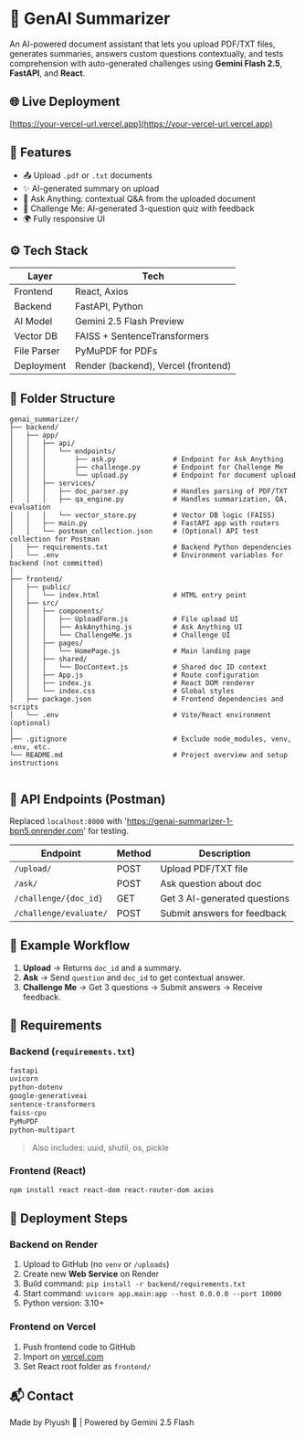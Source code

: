 # 📄 GenAI Summarizer

An AI-powered document assistant that lets you upload PDF/TXT files, generates summaries, answers custom questions contextually, and tests comprehension with auto-generated challenges using **Gemini Flash 2.5**, **FastAPI**, and **React**.

## 🌐 Live Deployment
[https://your-vercel-url.vercel.app](https://your-vercel-url.vercel.app)


## 🧠 Features
- 📤 Upload `.pdf` or `.txt` documents
- ✨ AI-generated summary on upload
- 💬 Ask Anything: contextual Q&A from the uploaded document
- 🧠 Challenge Me: AI-generated 3-question quiz with feedback
- 🌍 Fully responsive UI

## ⚙️ Tech Stack

| Layer      | Tech           |
|------------|----------------|
| Frontend   | React, Axios   |
| Backend    | FastAPI, Python |
| AI Model   | Gemini 2.5 Flash Preview |
| Vector DB  | FAISS + SentenceTransformers |
| File Parser| PyMuPDF for PDFs |
| Deployment | Render (backend), Vercel (frontend) |

## 🧱 Folder Structure
```
genai_summarizer/
├── backend/
│   ├── app/
│   │   ├── api/
│   │   │   └── endpoints/
│   │   │       ├── ask.py              # Endpoint for Ask Anything
│   │   │       ├── challenge.py        # Endpoint for Challenge Me
│   │   │       └── upload.py           # Endpoint for document upload
│   │   ├── services/
│   │   │   ├── doc_parser.py           # Handles parsing of PDF/TXT
│   │   │   ├── qa_engine.py            # Handles summarization, QA, evaluation
│   │   │   └── vector_store.py         # Vector DB logic (FAISS)
│   │   ├── main.py                     # FastAPI app with routers
│   │   └── postman_collection.json     # (Optional) API test collection for Postman
│   ├── requirements.txt                # Backend Python dependencies
│   └── .env                            # Environment variables for backend (not committed)
│
├── frontend/
│   ├── public/
│   │   └── index.html                  # HTML entry point
│   ├── src/
│   │   ├── components/
│   │   │   ├── UploadForm.js           # File upload UI
│   │   │   ├── AskAnything.js          # Ask Anything UI
│   │   │   └── ChallengeMe.js          # Challenge UI
│   │   ├── pages/
│   │   │   └── HomePage.js             # Main landing page
│   │   ├── shared/
│   │   │   └── DocContext.js           # Shared doc ID context
│   │   ├── App.js                      # Route configuration
│   │   ├── index.js                    # React DOM renderer
│   │   └── index.css                   # Global styles
│   ├── package.json                    # Frontend dependencies and scripts
│   └── .env                            # Vite/React environment (optional)
│
├── .gitignore                          # Exclude node_modules, venv, .env, etc.
└── README.md                           # Project overview and setup instructions


```

## 🧪 API Endpoints (Postman)
Replaced `localhost:8000` with 'https://genai-summarizer-1-bpn5.onrender.com' for testing.

| Endpoint                  | Method | Description                   |
|---------------------------|--------|-------------------------------|
| `/upload/`                | POST   | Upload PDF/TXT file           |
| `/ask/`                   | POST   | Ask question about doc        |
| `/challenge/{doc_id}`     | GET    | Get 3 AI-generated questions  |
| `/challenge/evaluate/`    | POST   | Submit answers for feedback   |

## 🔄 Example Workflow

1. **Upload** → Returns `doc_id` and a summary.
2. **Ask** → Send `question` and `doc_id` to get contextual answer.
3. **Challenge Me** → Get 3 questions → Submit answers → Receive feedback.

## 🧩 Requirements

### Backend (`requirements.txt`)
```bash
fastapi
uvicorn
python-dotenv
google-generativeai
sentence-transformers
faiss-cpu
PyMuPDF
python-multipart
```
> Also includes: uuid, shutil, os, pickle

### Frontend (React)
```bash
npm install react react-dom react-router-dom axios

```

## 🚀 Deployment Steps

### Backend on Render
1. Upload to GitHub (no `venv` or `/uploads`)
2. Create new **Web Service** on Render
3. Build command: `pip install -r backend/requirements.txt`
4. Start command: `uvicorn app.main:app --host 0.0.0.0 --port 10000`
5. Python version: 3.10+

### Frontend on Vercel
1. Push frontend code to GitHub
2. Import on [vercel.com](https://vercel.com)
3. Set React root folder as `frontend/`

## 📬 Contact
Made by Piyush 🚀 | Powered by Gemini 2.5 Flash

